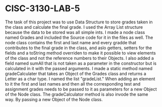# CISC-3130-LAB-5
The task of this project was to use Data Structure to store grades taken in the class and calculate the final grade.
I used the Array List structure because the data to be stored was all simple ints.
I made a node class named Grades and included the Source code for it in the files as well.
The node class contains the first and last name and every gradde that contributes to the final grade in the class, and aslo getters, setters for the fields and a toString method overriden to make it possible to view elements of the class and not the reference numbers to their Objects.
I also added a field named sumAll that is not taken as a parameter in the constructor but is calculated in it with the passed arguments.
I made a static method named gradeCalculater that takes an Object of the Grades class and returns a Letter as a char type.
I named the list "gradeList." When adding an element to it the first and last names and then all the corresponding test and assignment grades needs to be passed to it as parameters for a new Object of the Node class. 
The gradeCalculator method is also invode the same way. By passing a new Object of the Node class.
